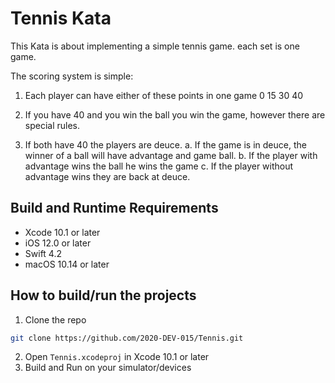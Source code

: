 # Tennis Kata

This Kata is about implementing a simple tennis game. each set is one game.

The scoring system is simple:

1. Each player can have either of these points in one game 0 15 30 40

2. If you have 40 and you win the ball you win the game, however there are special rules.

3. If both have 40 the players are deuce. a. If the game is in deuce, the winner of a ball will have advantage and game ball. b. If the player with advantage wins the ball he wins the game c. If the player without advantage wins they are back at deuce.

## Build and Runtime Requirements
+ Xcode 10.1 or later
+ iOS 12.0 or later
+ Swift 4.2
+ macOS 10.14 or later

## How to build/run the projects


1. Clone the repo
```bash
git clone https://github.com/2020-DEV-015/Tennis.git
```
2. Open `Tennis.xcodeproj` in Xcode 10.1 or later
3. Build and Run on your simulator/devices
